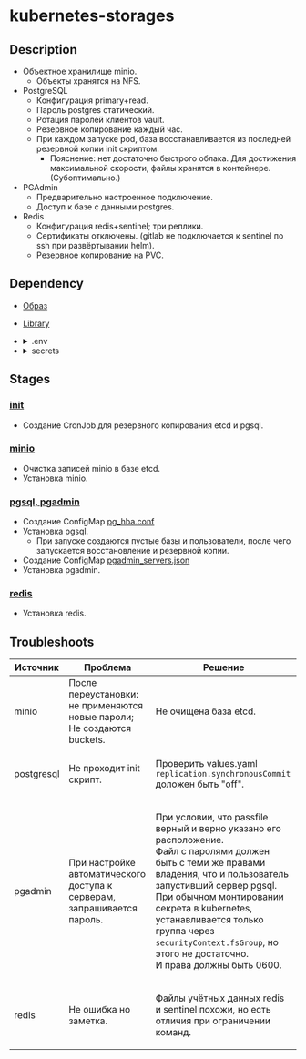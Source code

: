 # kubernetes-storages
## Description
* Объектное хранилище minio.
  * Объекты хранятся на NFS.
* PostgreSQL
  * Конфигурация primary+read.
  * Пароль postgres статический.
  * Ротация паролей клиентов vault.
  * Резервное копирование каждый час.
  * При каждом запуске pod, база восстанавливается из последней резервной копии init скриптом.
    * Пояснение: нет достаточно быстрого облака. Для достижения максимальной скорости, файлы хранятся в контейнере. (Субоптимально.)
* PGAdmin
  * Предварительно настроенное подключение.
  * Доступ к базе с данными postgres.
* Redis
  * Конфигурация redis+sentinel; три реплики.
  * Сертификаты отключены. (gitlab не подключается к sentinel по ssh при развёртывании helm).
  * Резервное копирование на PVC.

## Dependency
* [Образ](https://github.com/FZEN475/ansible-image)
* [Library](https://github.com/FZEN475/ansible-library)
* <details><summary> .env </summary>

  ```properties
  TERRAFORM_REPO="https://github.com/FZEN475/kubernetes-storages.git"
  #GIT_EXTRA_PARAM="-btemp_branch"
  SECURE_SERVER=""
  SECURE_PATH=""
  LIBRARY="https://github.com/FZEN475/ansible-library.git"
  ``` 
  </details>
* <details><summary> secrets </summary>

  ```yaml
  secrets:
    - id_ed25519
  ```
</details>

## Stages
### [init](https://github.com/FZEN475/kubernetes-storages/blob/main/playbooks/_0_init/_1_install.yaml)
* Создание CronJob для резервного копирования etcd и pgsql.
### [minio](https://github.com/FZEN475/kubernetes-storages/blob/main/playbooks/_1_minio/_1_install.yaml)
* Очистка записей minio в базе etcd.
* Установка minio.
### [pgsql, pgadmin](https://github.com/FZEN475/kubernetes-storages/blob/main/playbooks/_2_pgsql/_1_install.yaml)
* Создание ConfigMap [pg_hba.conf](https://github.com/FZEN475/kubernetes-storages/blob/main/config/_2_pgsql/pg_hba.conf)
* Установка pgsql.
  * При запуске создаются пустые базы и пользователи, после чего запускается восстановление и резервной копии.
* Создание ConfigMap [pgadmin_servers.json](https://github.com/FZEN475/kubernetes-storages/blob/main/config/_2_pgsql/pgadmin_servers.json)
* Установка pgadmin.
### [redis](https://github.com/FZEN475/kubernetes-storages/blob/main/playbooks/_3_redis/_1_install.yaml)
* Установка redis.

## Troubleshoots

<!DOCTYPE html>
<table>
  <thead>
    <tr>
      <th>Источник</th>
      <th>Проблема</th>
      <th>Решение</th>
    </tr>
  </thead>
  <tr>
      <td>minio</td>
      <td>После переустановки:<br/>не применяются новые пароли;<br/>Не создаются buckets.</td>
      <td>

Не очищена база etcd.
</td>
  </tr>
  <tr>
      <td>postgresql</td>
      <td>Не проходит init скрипт.</td>
      <td>

Проверить values.yaml<br/>`replication.synchronousCommit` доложен быть "off".
</td>
  </tr>
  <tr>
      <td>pgadmin</td>
      <td>При настройке автоматического доступа к серверам, запрашивается пароль.</td>
      <td>

При условии, что passfile верный и верно указано его расположение.<br/>
Файл с паролями должен быть с теми же правами владения, что и пользователь запустивший сервер pgsql.<br/>
При обычном монтировании секрета в kubernetes, устанавливается только группа через `securityContext.fsGroup`, но этого не достаточно.<br/>
И права должны быть 0600.
</td>
  </tr>
  <tr>
      <td>redis</td>
      <td>Не ошибка но заметка.</td>
      <td>

Файлы учётных данных redis и sentinel похожи, но есть отличия при ограничении команд.
</td>
  </tr>
</table>




